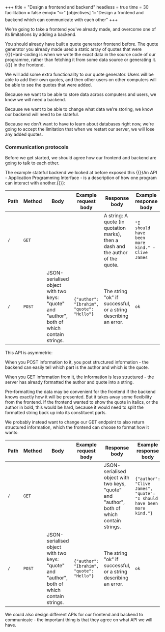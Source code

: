 +++
title = "Design a frontend and backend"
headless = true
time = 30
facilitation = false
emoji= "✏️"
[objectives]
    1="Design a frontend and backend which can communicate with each other"
+++

We're going to take a frontend you've already made, and overcome one of its limitations by adding a backend.

You should already have built a quote generator frontend before. The quote generator you already made used a static array of quotes that were {{<tooltip title="hard-coded">}}Hard-coding is when we write the exact data in the source code of our programme, rather than fetching it from some data source or generating it.{{</tooltip>}} in the frontend.

We will add some extra functionality to our quote generator. Users will be able to add their own quotes, and then other users on other computers will be able to see the quotes that were added.

Because we want to be able to store data across computers and users, we know we will need a backend.

Because we want to be able to change what data we're storing, we know our backend will need to be stateful.

Because we don't want to have to learn about databases right now, we're going to accept the limitation that when we restart our server, we will lose any added quotes.

### Communication protocols

Before we get started, we should agree how our frontend and backend are going to talk to each other.

The example stateful backend we looked at before exposed this {{<tooltip title="API">}}An API - Application Programming Interface - is a description of how one program can interact with another.{{</tooltip>}}:

| Path | Method | Body | Example request body | Response body | Example response body |
| ---- | ------ | ---- | -------------------- | ------------- | --------------------- |
| `/`  | `GET`  |      |                      | A string: A quote (in quotation marks), then a dash and the author of the quote. | `"I should have been more kind." -Clive James` |
| `/`  | `POST` | JSON-serialised object with two keys: "quote" and "author", both of which contain strings. | `{"author": "Ibrahim", "quote": "Hello"}` | The string "ok" if successful, or a string describing an error. | `ok` |

This API is asymmetric:

When you POST information to it, you post structured information - the backend can easily tell which part is the author and which is the quote.

When you GET information from it, the information is less structured - the server has already formatted the author and quote into a string.

Pre-formatting the data may be convenient for the frontend if the backend knows exactly how it will be presented. But it takes away some flexibility from the frontend. If the frontend wanted to show the quote in italics, or the author in bold, this would be hard, because it would need to split the formatted string back up into its constituent parts.

We probably instead want to change our GET endpoint to also return structured information, which the frontend can choose to format how it wants:

| Path | Method | Body | Example request body | Response body | Example response body |
| ---- | ------ | ---- | -------------------- | ------------- | --------------------- |
| `/`  | `GET`  |      |                      | JSON-serialised object with two keys, "quote" and "author", both of which contain strings. | `{"author": "Clive James", "quote": "I should have been more kind."}` |
| `/`  | `POST` | JSON-serialised object with two keys: "quote" and "author", both of which contain strings. | `{"author": "Ibrahim", "quote": "Hello"}` | The string "ok" if successful, or a string describing an error. | `ok` |

We could also design different APIs for our frontend and backend to communicate - the important thing is that they agree on what API we will have.
